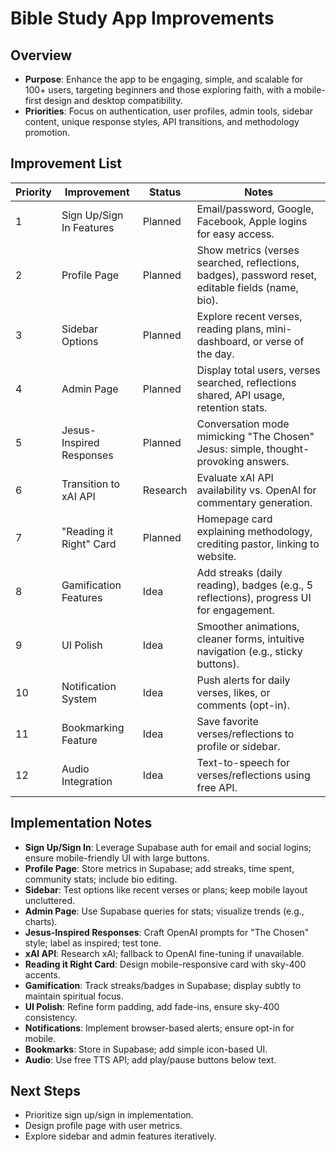 # Bible Study App Improvements

## Overview

- **Purpose**: Enhance the app to be engaging, simple, and scalable for 100+ users, targeting beginners and those exploring faith, with a mobile-first design and desktop compatibility.
- **Priorities**: Focus on authentication, user profiles, admin tools, sidebar content, unique response styles, API transitions, and methodology promotion.

## Improvement List

| Priority | Improvement              | Status   | Notes                                                                                             |
| -------- | ------------------------ | -------- | ------------------------------------------------------------------------------------------------- |
| 1        | Sign Up/Sign In Features | Planned  | Email/password, Google, Facebook, Apple logins for easy access.                                   |
| 2        | Profile Page             | Planned  | Show metrics (verses searched, reflections, badges), password reset, editable fields (name, bio). |
| 3        | Sidebar Options          | Planned  | Explore recent verses, reading plans, mini-dashboard, or verse of the day.                        |
| 4        | Admin Page               | Planned  | Display total users, verses searched, reflections shared, API usage, retention stats.             |
| 5        | Jesus-Inspired Responses | Planned  | Conversation mode mimicking "The Chosen" Jesus: simple, thought-provoking answers.                |
| 6        | Transition to xAI API    | Research | Evaluate xAI API availability vs. OpenAI for commentary generation.                               |
| 7        | "Reading it Right" Card  | Planned  | Homepage card explaining methodology, crediting pastor, linking to website.                       |
| 8        | Gamification Features    | Idea     | Add streaks (daily reading), badges (e.g., 5 reflections), progress UI for engagement.            |
| 9        | UI Polish                | Idea     | Smoother animations, cleaner forms, intuitive navigation (e.g., sticky buttons).                  |
| 10       | Notification System      | Idea     | Push alerts for daily verses, likes, or comments (opt-in).                                        |
| 11       | Bookmarking Feature      | Idea     | Save favorite verses/reflections to profile or sidebar.                                           |
| 12       | Audio Integration        | Idea     | Text-to-speech for verses/reflections using free API.                                             |

## Implementation Notes

- **Sign Up/Sign In**: Leverage Supabase auth for email and social logins; ensure mobile-friendly UI with large buttons.
- **Profile Page**: Store metrics in Supabase; add streaks, time spent, community stats; include bio editing.
- **Sidebar**: Test options like recent verses or plans; keep mobile layout uncluttered.
- **Admin Page**: Use Supabase queries for stats; visualize trends (e.g., charts).
- **Jesus-Inspired Responses**: Craft OpenAI prompts for "The Chosen" style; label as inspired; test tone.
- **xAI API**: Research xAI; fallback to OpenAI fine-tuning if unavailable.
- **Reading it Right Card**: Design mobile-responsive card with sky-400 accents.
- **Gamification**: Track streaks/badges in Supabase; display subtly to maintain spiritual focus.
- **UI Polish**: Refine form padding, add fade-ins, ensure sky-400 consistency.
- **Notifications**: Implement browser-based alerts; ensure opt-in for mobile.
- **Bookmarks**: Store in Supabase; add simple icon-based UI.
- **Audio**: Use free TTS API; add play/pause buttons below text.

## Next Steps

- Prioritize sign up/sign in implementation.
- Design profile page with user metrics.
- Explore sidebar and admin features iteratively.
